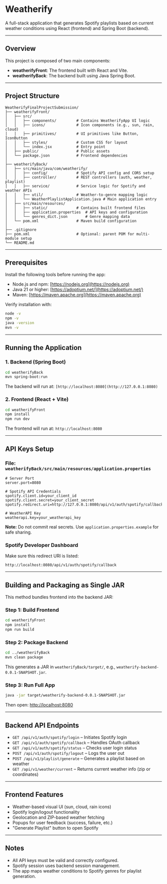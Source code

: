 # Weatherify

A full-stack application that generates Spotify playlists based on current weather conditions using React (frontend) and Spring Boot (backend).

---

## Overview

This project is composed of two main components:

* **weatherifyFront**: The frontend built with React and Vite.
* **weatherifyBack**: The backend built using Java Spring Boot.

---

## Project Structure

```
WeatherifyFinalProjectSubmission/
├── weatherifyFront/
│   ├── src/
│   │   ├── components/         # Contains WeatherifyApp UI logic
│   │   ├── icons/              # Icon components (e.g., sun, rain, cloud)
│   │   ├── primitives/         # UI primitives like Button, IconButton
│   │   ├── styles/             # Custom CSS for layout
│   │   └── index.jsx           # Entry point
│   ├── public/                 # Public assets
│   └── package.json            # Frontend dependencies
│
├── weatherifyBack/
│   ├── src/main/java/com/weatherify/
│   │   ├── config/             # Spotify API config and CORS setup
│   │   ├── controller/         # REST controllers (auth, weather, playlist)
│   │   ├── service/            # Service logic for Spotify and weather APIs
│   │   ├── util/               # Weather-to-genre mapping logic
│   │   └── WeatherPlaylistApplication.java # Main application entry
│   ├── src/main/resources/
│   │   ├── static/             # Contains built frontend files
│   │   ├── application.properties  # API keys and configuration
│   │   └── genres_dict.json        # Genre mapping data
│   └── pom.xml                 # Maven build configuration
│
├── .gitignore
├── pom.xml                     # Optional: parent POM for multi-module setup
└── README.md
```

---

## Prerequisites

Install the following tools before running the app:

* Node.js and npm: [https://nodejs.org](https://nodejs.org)
* Java 21 or higher: [https://adoptium.net/](https://adoptium.net/)
* Maven: [https://maven.apache.org](https://maven.apache.org)

Verify installation with:

```bash
node -v
npm -v
java -version
mvn -v
```

---

## Running the Application

### 1. Backend (Spring Boot)

```bash
cd weatherifyBack
mvn spring-boot:run
```

The backend will run at: `[http://localhost:8080](http://127.0.0.1:8080)`

### 2. Frontend (React + Vite)

```bash
cd weatherifyFront
npm install
npm run dev
```

The frontend will run at: `http://localhost:8080`

---

## API Keys Setup

### File: `weatherifyBack/src/main/resources/application.properties`

```properties
# Server Port
server.port=8080

# Spotify API Credentials
spotify.client.id=your_client_id
spotify.client.secret=your_client_secret
spotify.redirect.uri=http://127.0.0.1:8080/api/v1/auth/spotify/callback

# WeatherAPI Key
weatherapi.key=your_weatherapi_key
```

**Note:** Do not commit real secrets. Use `application.properties.example` for safe sharing.

### Spotify Developer Dashboard

Make sure this redirect URI is listed:
```
http://localhost:8080/api/v1/auth/spotify/callback
```

---

## Building and Packaging as Single JAR

This method bundles frontend into the backend JAR:

### Step 1: Build Frontend

```bash
cd weatherifyFront
npm install
npm run build
```

### Step 2: Package Backend

```bash
cd ../weatherifyBack
mvn clean package
```

This generates a JAR in `weatherifyBack/target/`, e.g., `weatherify-backend-0.0.1-SNAPSHOT.jar`.

### Step 3: Run Full App

```bash
java -jar target/weatherify-backend-0.0.1-SNAPSHOT.jar
```

Then open: [http://localhost:8080](http://localhost:8080)

---

## Backend API Endpoints

* `GET /api/v1/auth/spotify/login` – Initiates Spotify login
* `GET /api/v1/auth/spotify/callback` – Handles OAuth callback
* `GET /api/v1/auth/spotify/status` – Checks user login status
* `POST /api/v1/auth/spotify/logout` – Logs the user out
* `POST /api/v1/playlist/generate` – Generates a playlist based on weather
* `GET /api/v1/weather/current` – Returns current weather info (zip or coordinates)

---

## Frontend Features

* Weather-based visual UI (sun, cloud, rain icons)
* Spotify login/logout functionality
* Geolocation and ZIP-based weather fetching
* Popups for user feedback (success, failure, etc.)
* "Generate Playlist" button to open Spotify

---

## Notes

* All API keys must be valid and correctly configured.
* Spotify session uses backend session management.
* The app maps weather conditions to Spotify genres for playlist generation.
